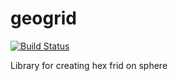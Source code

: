# geogrid

[![Build Status](https://travis-ci.org/cortwave/geogrid.svg?branch=master)](https://travis-ci.org/cortwave/geogrid)

Library for creating hex frid on sphere
